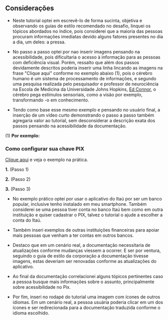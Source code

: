 ## Considerações
- Neste tutorial optei em escrevê-lo de forma sucinta, objetiva e observando os guias de estilo recomendado no desafio, linquei os tópicos abordados no índice, pois considerei que a maioria das pessoas procuram informações imediatas devido alguns fatores presentes no dia a dia, um deles: a pressa.

- No passo a passo optei por nao inserir imagens pensando na acessibilidade, pois dificultaria o acesso à informação para as pessoas com deficiência visual. Porém, ressalto que além dos passos devidamente descritos poderia inserir uma linha lincando as imagens na frase "Clique aqui" conforme no exemplo abaixo (1), pois o cérebro humano é um sistema de processamento de informações, e segundo uma pesquisa realizada pelo pesquisador e professor de neurociência na Escola de Medicina da Universidade Johns Hopkins, [Ed Connor](https://krieger.jhu.edu/mbi/directory/ed-connor/), o cérebro pega estímulos sensoriais, como a visão por exemplo, transformando -o em conhecimento. 

- Tendo como base esse mesmo exemplo e pensando no usuário final, a inserção de um vídeo curto demonstrando o passo a passo também agregaria valor ao tutorial, sem desconsiderar a descrição exata dos passos pensando na acessibilidade da documentação.

 (1) **Por exemplo:**
 
 ### **Como configurar sua chave PIX**
 [Clique aqui](https://www.youtube.com/watch?v=cnDOedwhr90) e veja o exemplo na prática.
 
**1.** (Passo 1)

**2.** (Passo 2)

**3.** (Passo 3)

- No exemplo prático optei por usar o aplicativo do Itaú por ser um banco popular, inclusive tenho instalado em meu smartphone. Também considerei se uma pessoa
tiver conta no banco Itaú bem como em outra instituição e quiser cadastrar o PIX, talvez o tutorial o ajude a escolher a conta do Itaú.

- Também inseri exemplos de outras instituições financeiras para apoiar mais pessoas que venham a ter contas em outros bancos.

- Destaco que em um cenário real, a documentação necessitaria de atualizações conforme mudanças viessem a ocorrer. E ser por ventura, seguindo o guia de estilo da corporação a documentação tivesse imagens, estas deveriam ser renovadas conforme as atualizações do aplicativo.

- Ao final da documentação correlacionei alguns tópicos pertinentes caso a pessoa busque mais informações sobre o assunto, principalmente sobre acessibilidade no Pix.

- Por fim, inseri no rodapé do tutorial uma imagem com ícones de outros idiomas. Em um cenário real, a pessoa usuária poderia clicar em um dos ícones e ser redirecionada para a documentação traduzida conforme o idioma escolhido.


